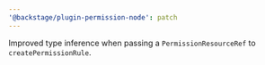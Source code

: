 ```yaml
---
'@backstage/plugin-permission-node': patch
---
```


Improved type inference when passing a `PermissionResourceRef` to `createPermissionRule`.
